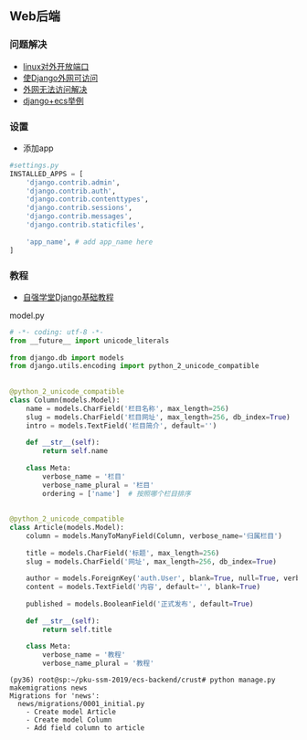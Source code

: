 ## Web后端


### 问题解决
- [linux对外开放端口](http://www.cnblogs.com/blog-yuesheng521/p/7198829.html)
- [使Django外网可访问](https://blog.csdn.net/luojie140/article/details/76708797)
- [外网无法访问解决](https://www.cnblogs.com/sunjor/p/4887961.html)
- [django+ecs举例](https://blog.csdn.net/dieson1027/article/details/78750794)


### 设置

- 添加app
```python
#settings.py
INSTALLED_APPS = [
    'django.contrib.admin',
    'django.contrib.auth',
    'django.contrib.contenttypes',
    'django.contrib.sessions',
    'django.contrib.messages',
    'django.contrib.staticfiles',
    
 	'app_name', # add app_name here
]

```

### 教程

- [自强学堂Django基础教程](https://code.ziqiangxuetang.com/django/django-cms-develop.html)


model.py
```python
# -*- coding: utf-8 -*-
from __future__ import unicode_literals
 
from django.db import models
from django.utils.encoding import python_2_unicode_compatible
 
 
@python_2_unicode_compatible
class Column(models.Model):
    name = models.CharField('栏目名称', max_length=256)
    slug = models.CharField('栏目网址', max_length=256, db_index=True)
    intro = models.TextField('栏目简介', default='')
 
    def __str__(self):
        return self.name
 
    class Meta:
        verbose_name = '栏目'
        verbose_name_plural = '栏目'
        ordering = ['name']  # 按照哪个栏目排序
 
 
@python_2_unicode_compatible
class Article(models.Model):
    column = models.ManyToManyField(Column, verbose_name='归属栏目')
 
    title = models.CharField('标题', max_length=256)
    slug = models.CharField('网址', max_length=256, db_index=True)
 
    author = models.ForeignKey('auth.User', blank=True, null=True, verbose_name='作者')
    content = models.TextField('内容', default='', blank=True)
 
    published = models.BooleanField('正式发布', default=True)
 
    def __str__(self):
        return self.title
 
    class Meta:
        verbose_name = '教程'
        verbose_name_plural = '教程'
```

```
(py36) root@sp:~/pku-ssm-2019/ecs-backend/crust# python manage.py makemigrations news
Migrations for 'news':
  news/migrations/0001_initial.py
    - Create model Article
    - Create model Column
    - Add field column to article
```
